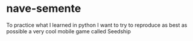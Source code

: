 # nave-semente
To practice what I learned in python I want to try to reproduce as best as possible a very cool mobile game called Seedship 
